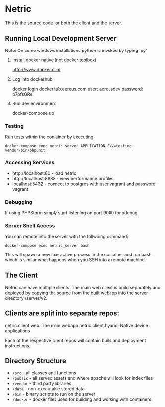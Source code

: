 # Netric

This is the source code for both the client and the server.

## Running Local Development Server

Note: On some windows installations python is invoked by typing 'py'

1. Install docker native (not docker toolbox)

   http://www.docker.com

2. Log into dockerhub

   docker login dockerhub.aereus.com
   user: aereusdev
   password: p7pfsGRe

3. Run dev environment

   docker-compose up

### Testing

Run tests within the container by executing.

    docker-compose exec netric_server APPLICATION_ENV=testing vendor/bin/phpunit

### Accessing Services

- http://localhost:80 - load netric
- http://localhost:8888 - view performance profiles
- localhost:5432 - connect to postgres with user vagrant and password vagrant

### Debugging

If using PHPStorm simply start listening on port 9000 for xdebug

### Server Shell Access

You can remote into the server with the follwoing command:

    docker-compose exec netric_server bash

This will spawn a new interactive process in the container and run bash which
is similar what happens when you SSH into a remote machine.

## The Client

Netric can have multiple clients. The main web client is build separately and deployed by
copying the source from the built webapp into the server directory /server/v2.

## Clients are split into separate repos:

netric.client.web: The main webapp
netric.client.hybrid: Native device applications

Each of the respective client repos will contain build and deployment instructions.

## Directory Structure

- `/src` - all classes and functions
- `/public` - all served assets and where apache will look for index files
- `/vendor` - third party libraries
- `/data` - non-executable stored data
- `/bin` - binary scripts to run on the server
- `/docker` - docker files used for building and working with containers
